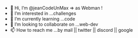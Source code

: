 - 👋 Hi, I’m @jeanCodeUnMax => as Webman !
- 👀 I’m interested in ...challenges
- 🌱 I’m currently learning ...code 
- 💞️ I’m looking to collaborate on ...web-dev
- 📫 How to reach me ...by mail || twitter || discord || google

<!---
jeanCodeUnMax/jeanCodeUnMax is a ✨ special ✨ repository because its `README.md` (this file) appears on your GitHub profile.
You can click the Preview link to take a look at your changes.
--->
